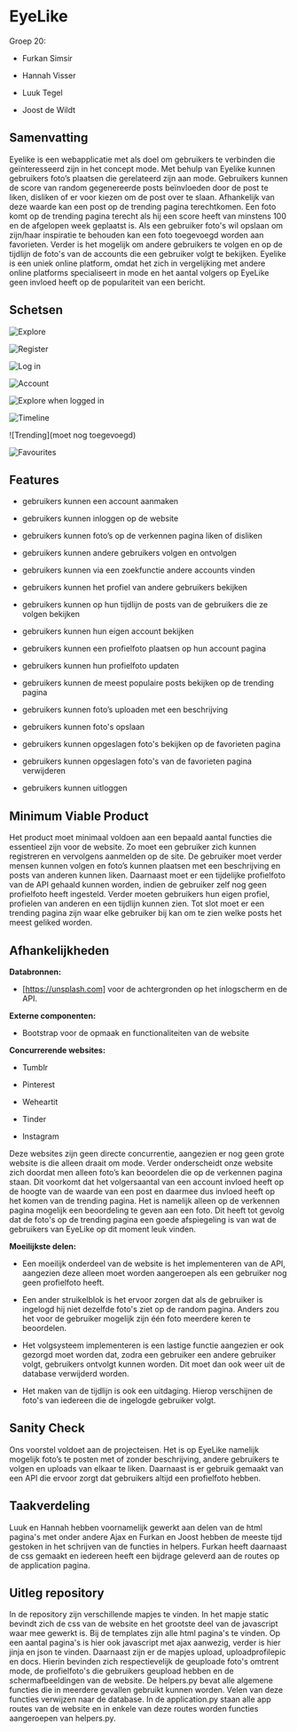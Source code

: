 # EyeLike

Groep 20:

- Furkan Simsir

- Hannah Visser

- Luuk Tegel

- Joost de Wildt

## Samenvatting

Eyelike is een webapplicatie met als doel om gebruikers te verbinden die geïnteresseerd zijn in het concept mode. Met behulp van Eyelike kunnen gebruikers foto’s plaatsen die gerelateerd zijn aan mode. Gebruikers kunnen de score van random gegenereerde posts beïnvloeden door de post te liken, disliken of er voor kiezen om de post over te slaan. Afhankelijk van deze waarde kan een post op de trending pagina terechtkomen. Een foto komt op de trending pagina terecht als hij een score heeft van minstens 100 en de afgelopen week geplaatst is. Als een gebruiker foto's wil opslaan om zijn/haar inspiratie te behouden kan een foto toegevoegd worden aan favorieten. Verder is het mogelijk om andere gebruikers te volgen en op de tijdlijn de foto's van de accounts die een gebruiker volgt te bekijken. Eyelike is een uniek online platform, omdat het zich in vergelijking met andere online platforms specialiseert in mode en het aantal volgers op EyeLike geen invloed heeft op de populariteit van een bericht.




## Schetsen
![Explore](doc/explore.png)

![Register](doc/register.png)

![Log in](doc/login.png)

![Account](doc/account.png)

![Explore when logged in](doc/exploreloggedin.png)

![Timeline](doc/timeline.png)

![Trending](moet nog toegevoegd)

![Favourites](doc/favourites.png)




## Features


- gebruikers kunnen een account aanmaken

- gebruikers kunnen inloggen op de website

- gebruikers kunnen foto’s op de verkennen pagina liken of disliken

- gebruikers kunnen andere gebruikers volgen en ontvolgen

- gebruikers kunnen via een zoekfunctie andere accounts vinden

- gebruikers kunnen het profiel van andere gebruikers bekijken

- gebruikers kunnen op hun tijdlijn de posts van de gebruikers die ze volgen bekijken

- gebruikers kunnen hun eigen account bekijken

- gebruikers kunnen een profielfoto plaatsen op hun account pagina

- gebruikers kunnen hun profielfoto updaten

- gebruikers kunnen de meest populaire posts bekijken op de trending pagina

- gebruikers kunnen foto’s uploaden met een beschrijving

- gebruikers kunnen foto's opslaan

- gebruikers kunnen opgeslagen foto's bekijken op de favorieten pagina

- gebruikers kunnen opgeslagen foto's van de favorieten pagina verwijderen

- gebruikers kunnen uitloggen


## Minimum Viable Product


Het product moet minimaal voldoen aan een bepaald aantal functies die essentieel zijn voor de website. Zo moet een gebruiker zich kunnen registreren en vervolgens aanmelden op de site. De gebruiker moet verder mensen kunnen volgen en foto’s kunnen plaatsen met een beschrijving en posts van anderen kunnen liken. Daarnaast moet er een tijdelijke profielfoto van de API gehaald kunnen worden, indien de gebruiker zelf nog geen profielfoto heeft ingesteld. Verder moeten gebruikers hun eigen profiel, profielen van anderen en een tijdlijn kunnen zien. Tot slot moet er een trending pagina zijn waar elke gebruiker bij kan om te zien welke posts het meest geliked worden.



## Afhankelijkheden




**Databronnen:**



- [https://unsplash.com] voor de achtergronden op het inlogscherm en de API.





**Externe componenten:**



- Bootstrap voor de opmaak en functionaliteiten van de website





**Concurrerende websites:**



- Tumblr

- Pinterest

- Weheartit

- Tinder

- Instagram



Deze websites zijn geen directe concurrentie, aangezien er nog geen grote website is die alleen draait om mode. Verder onderscheidt onze website zich doordat men alleen foto’s kan beoordelen die op de verkennen pagina staan. Dit voorkomt dat het volgersaantal van een account invloed heeft op de hoogte van de waarde van een post en daarmee dus invloed heeft op het komen van de trending pagina. Het is namelijk alleen op de verkennen pagina mogelijk een beoordeling te geven aan een foto. Dit heeft tot gevolg dat de foto's op de trending pagina een goede afspiegeling is van wat de gebruikers van EyeLike op dit moment leuk vinden.





**Moeilijkste delen:**



- Een moeilijk onderdeel van de website is het implementeren van de API, aangezien deze alleen moet worden aangeroepen als een gebruiker nog geen profielfoto heeft.

- Een ander struikelblok is het ervoor zorgen dat als de gebruiker is ingelogd hij niet dezelfde foto's ziet op de random pagina. Anders zou het voor de gebruiker mogelijk zijn één foto meerdere keren te beoordelen.

- Het volgsysteem implementeren is een lastige functie aangezien er ook gezorgd moet worden dat, zodra een gebruiker een andere gebruiker volgt, gebruikers ontvolgt kunnen worden. Dit moet dan ook weer uit de database verwijderd worden.

- Het maken van de tijdlijn is ook een uitdaging. Hierop verschijnen de foto's van iedereen die de ingelogde gebruiker volgt.


## Sanity Check

Ons voorstel voldoet aan de projecteisen. Het is op EyeLike namelijk mogelijk foto’s te posten met of zonder beschrijving, andere gebruikers te volgen en uploads van elkaar te liken. Daarnaast is er gebruik gemaakt van een API die ervoor zorgt dat gebruikers altijd een profielfoto hebben.

## Taakverdeling

Luuk en Hannah hebben voornamelijk gewerkt aan delen van de html pagina's met onder andere Ajax en Furkan en Joost hebben de meeste tijd gestoken in het schrijven van de functies in helpers. Furkan heeft daarnaast de css gemaakt en iedereen heeft een bijdrage geleverd aan de routes op de application pagina.

## Uitleg repository

In de repository zijn verschillende mapjes te vinden. In het mapje static bevindt zich de css van de website en het grootste deel van de javascript waar mee gewerkt is. Bij de templates zijn alle html pagina's te vinden. Op een aantal pagina's is hier ook javascript met ajax aanwezig, verder is hier jinja en json te vinden. Daarnaast zijn er de mapjes upload, uploadprofilepic en docs. Hierin bevinden zich respectievelijk de geuploade foto's omtrent mode, de profielfoto's die gebruikers geupload hebben en de schermafbeeldingen van de website. De helpers.py bevat alle algemene functies die in meerdere gevallen gebruikt kunnen worden. Velen van deze functies verwijzen naar de database. In de application.py staan alle app routes van de website en in enkele van deze routes worden functies aangeroepen van helpers.py.


